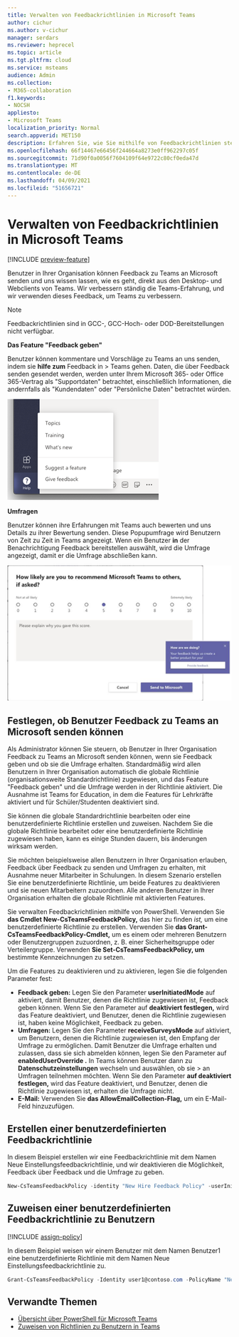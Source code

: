 ```yaml
---
title: Verwalten von Feedbackrichtlinien in Microsoft Teams
author: cichur
ms.author: v-cichur
manager: serdars
ms.reviewer: heprecel
ms.topic: article
ms.tgt.pltfrm: cloud
ms.service: msteams
audience: Admin
ms.collection:
- M365-collaboration
f1.keywords:
- NOCSH
appliesto:
- Microsoft Teams
localization_priority: Normal
search.appverid: MET150
description: Erfahren Sie, wie Sie mithilfe von Feedbackrichtlinien steuern können, ob Teams-Benutzer in Ihrer Organisation Feedback zu Teams an Microsoft übermitteln können.
ms.openlocfilehash: 66f14467e66456f244664a8273e0ff962297c05f
ms.sourcegitcommit: 71d90f0a0056f7604109f64e9722c80cf0eda47d
ms.translationtype: MT
ms.contentlocale: de-DE
ms.lasthandoff: 04/09/2021
ms.locfileid: "51656721"
---
```

# <a name="manage-feedback-policies-in-microsoft-teams"></a>Verwalten von Feedbackrichtlinien in Microsoft Teams

[!INCLUDE [preview-feature](includes/preview-feature.md)]

Benutzer in Ihrer Organisation können Feedback zu Teams an Microsoft senden und uns wissen lassen, wie es geht, direkt aus den Desktop- und Webclients von Teams. Wir verbessern ständig die Teams-Erfahrung, und wir verwenden dieses Feedback, um Teams zu verbessern.

> [!NOTE]
> Feedbackrichtlinien sind in GCC-, GCC-Hoch- oder DOD-Bereitstellungen nicht verfügbar.

**Das Feature "Feedback geben"**

Benutzer können kommentare und Vorschläge zu Teams an uns senden, indem sie **hilfe zum** Feedback in  >   Teams gehen. Daten,  die über Feedback senden gesendet werden, werden unter Ihrem Microsoft 365- oder Office 365-Vertrag als "Supportdaten" betrachtet, einschließlich Informationen, die andernfalls als "Kundendaten" oder "Persönliche Daten" betrachtet würden.

![Screenshot der Option "Feedback geben" in Teams](media/manage-feedback-policies-in-teams-give-feedback.png)

**Umfragen**

Benutzer können ihre Erfahrungen mit Teams auch bewerten und uns Details zu ihrer Bewertung senden. Diese Popupumfrage wird Benutzern von Zeit zu Zeit in Teams angezeigt. Wenn ein Benutzer **in** der Benachrichtigung Feedback bereitstellen auswählt, wird die Umfrage angezeigt, damit er die Umfrage abschließen kann.

![die Umfragebenachrichtigung und das Formular in Teams](media/manage-feedback-policies-in-teams-survey.png)

## <a name="set-whether-users-can-send-feedback-about-teams-to-microsoft"></a>Festlegen, ob Benutzer Feedback zu Teams an Microsoft senden können

Als Administrator können Sie steuern, ob Benutzer in Ihrer Organisation  Feedback zu Teams an Microsoft senden können, wenn sie Feedback geben und ob sie die Umfrage erhalten. Standardmäßig wird allen Benutzern in Ihrer Organisation automatisch die globale Richtlinie (organisationsweite Standardrichtlinie) zugewiesen, und das Feature "Feedback geben" und die Umfrage werden in der Richtlinie aktiviert.  Die Ausnahme ist Teams for Education, in dem die Features für Lehrkräfte aktiviert und für Schüler/Studenten deaktiviert sind.

Sie können die globale Standardrichtlinie bearbeiten oder eine benutzerdefinierte Richtlinie erstellen und zuweisen. Nachdem Sie die globale Richtlinie bearbeitet oder eine benutzerdefinierte Richtlinie zugewiesen haben, kann es einige Stunden dauern, bis änderungen wirksam werden.

Sie möchten beispielsweise allen Benutzern in Ihrer Organisation erlauben,  Feedback über Feedback zu senden und Umfragen zu erhalten, mit Ausnahme neuer Mitarbeiter in Schulungen. In diesem Szenario erstellen Sie eine benutzerdefinierte Richtlinie, um beide Features zu deaktivieren und sie neuen Mitarbeitern zuzuordnen. Alle anderen Benutzer in Ihrer Organisation erhalten die globale Richtlinie mit aktivierten Features.  

Sie verwalten Feedbackrichtlinien mithilfe von PowerShell. Verwenden Sie **das Cmdlet New-CsTeamsFeedbackPolicy,** das hier zu finden *ist, [](https://docs.microsoft.com/office365/enterprise/powershell/manage-skype-for-business-online-with-office-365-powershell)* um eine benutzerdefinierte Richtlinie zu erstellen. Verwenden Sie **das Grant-CsTeamsFeedbackPolicy-Cmdlet,** um es einem oder mehreren Benutzern oder Benutzergruppen zuzuordnen, z. B. einer Sicherheitsgruppe oder Verteilergruppe. Verwenden **Sie Set-CsTeamsFeedbackPolicy, um** bestimmte Kennzeichnungen zu setzen.

Um die Features zu deaktivieren und zu aktivieren, legen Sie die folgenden Parameter fest:

 - **Feedback geben:** Legen Sie den Parameter  **userInitiatedMode** auf aktiviert, damit Benutzer, denen die Richtlinie zugewiesen ist, Feedback geben können. Wenn Sie den Parameter auf **deaktiviert festlegen,** wird das Feature deaktiviert, und Benutzer, denen die Richtlinie zugewiesen ist, haben keine Möglichkeit, Feedback zu geben.
 - **Umfragen:** Legen Sie den Parameter  **receiveSurveysMode** auf aktiviert, um Benutzern, denen die Richtlinie zugewiesen ist, den Empfang der Umfrage zu ermöglichen. Damit Benutzer die Umfrage erhalten und zulassen, dass sie sich abmelden können, legen Sie den Parameter auf **enabledUserOverride .** In Teams können Benutzer dann zu **Datenschutzeinstellungen** wechseln und auswählen, ob sie  >   an Umfragen teilnehmen möchten. Wenn Sie den Parameter **auf deaktiviert festlegen,** wird das Feature deaktiviert, und Benutzer, denen die Richtlinie zugewiesen ist, erhalten die Umfrage nicht.
 - **E-Mail:** Verwenden Sie **das AllowEmailCollection-Flag,** um ein E-Mail-Feld hinzuzufügen.

## <a name="create-a-custom-feedback-policy"></a>Erstellen einer benutzerdefinierten Feedbackrichtlinie

In diesem Beispiel erstellen wir eine Feedbackrichtlinie mit dem Namen Neue Einstellungsfeedbackrichtlinie, und wir deaktivieren die Möglichkeit, Feedback über Feedback und die Umfrage zu geben. 

```PowerShell
New-CsTeamsFeedbackPolicy -identity "New Hire Feedback Policy" -userInitiatedMode disabled -receiveSurveysMode disabled
```

## <a name="assign-a-custom-feedback-policy-to-users"></a>Zuweisen einer benutzerdefinierten Feedbackrichtlinie zu Benutzern

[!INCLUDE [assign-policy](includes/assign-policy.md)]

In diesem Beispiel weisen wir einem Benutzer mit dem Namen Benutzer1 eine benutzerdefinierte Richtlinie mit dem Namen Neue Einstellungsfeedbackrichtlinie zu.

```PowerShell
Grant-CsTeamsFeedbackPolicy -Identity user1@contoso.com -PolicyName "New Hire Feedback Policy"
```

## <a name="related-topics"></a>Verwandte Themen

- [Übersicht über PowerShell für Microsoft Teams](teams-powershell-overview.md)
- [Zuweisen von Richtlinien zu Benutzern in Teams](assign-policies.md)
